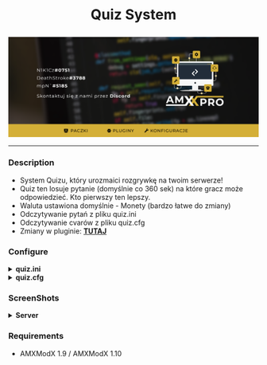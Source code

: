 <div align="center">
<h1><p></p>Quiz System<p></p></h1>
<img src="https://github.com/AmxxPro-pl/.github/blob/main/Banner.png"></img>
</div>

---

### Description
- System Quizu, który urozmaici rozgrywkę na twoim serwerze!
- Quiz ten losuje pytanie (domyślnie co 360 sek) na które gracz może odpowiedzieć. Kto pierwszy ten lepszy.
- Waluta ustawiona domyślnie - Monety (bardzo łatwe do zmiany)
- Odczytywanie pytań z pliku quiz.ini
- Odczytywanie cvarów z pliku quiz.cfg
- Zmiany w pluginie: <b>[TUTAJ](https://github.com/AmxxPro-pl/Quiz-System/releases/tag/latest)</b>

### Configure
<details>
  <summary><b>quiz.ini</b></summary>

```
;===================== » QUIZ « =====================
;           Autor pluginu: N1K1Cz
;           Strona: © AmxxPro.pl

; Instrukcja dodawania pytania:
; "Pytanie" "Odpowiedz"


"Wiecej niz jedno zwierze to?" "Lama"
"Co lezy i nie dycha?" "Dwie dychy"
"Ile cm ma metr?" "100"

;===================== » QUIZ « =====================
```
</details>

<details>
  <summary><b>quiz.cfg</b></summary>

```
//===================== » QUIZ - Configuration « =====================
//                     Autor pluginu: N1K1Cz
//                     Strona: © AmxxPro.pl

//Glowny prefix pluginu ( [» AmxxPro.pl «] - Domyślnie )
amxxpro_quiz_prefix "[» AmxxPro.pl «]"

//Ile kredytow ma byc przyznawane za poprawna odpowiedz? ( 150 - Domyślnie )
amxxpro_quiz_credits "150"

//===================== » QUIZ - Configuration « =====================
```
</details>

### ScreenShots

<details>
  <summary><b>Server</b></summary>
  
  - Prepare for Question HUD
  
  <img src="https://github.com/AmxxPro-pl/Quiz-System/blob/main/img/podam_hud.png"></img>
  - Prepare for Question Chat
  
  <img src="https://github.com/AmxxPro-pl/Quiz-System/blob/main/img/prepare_chat.png"></img>
  - Question
  
  <img src="https://github.com/AmxxPro-pl/Quiz-System/blob/main/img/hud_pytanie.png"></img>
  - Bad Answer
  
  <img src="https://github.com/AmxxPro-pl/Quiz-System/blob/main/img/bledna.png"></img>
  - Win in Chat
  
  <img src="https://github.com/AmxxPro-pl/Quiz-System/blob/main/img/poprawnie.png"></img>
  - Win in DHUD
  
  <img src="https://github.com/AmxxPro-pl/Quiz-System/blob/main/img/dhud.png"></img>
</details>

### Requirements 
- AMXModX 1.9 / AMXModX 1.10
